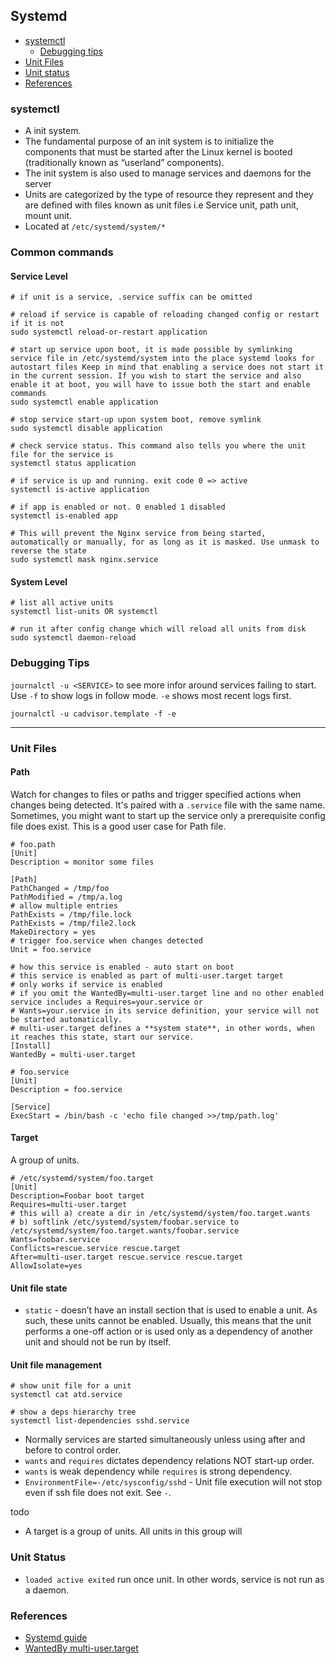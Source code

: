 ## Systemd

- [systemctl](#systemctl)
  - [Debugging tips](#debugging-tips)
- [Unit Files](#unit-files)
- [Unit status](#unit-status)
- [References](#references)

### systemctl

- A init system.
- The fundamental purpose of an init system is to initialize the components that must be started after the Linux kernel is booted (traditionally known as “userland” components).
- The init system is also used to manage services and daemons for the server
- Units are categorized by the type of resource they represent and they are defined with files known as unit files i.e Service unit, path unit, mount unit.
- Located at `/etc/systemd/system/*`

### Common commands

#### Service Level

```shell
# if unit is a service, .service suffix can be omitted

# reload if service is capable of reloading changed config or restart if it is not
sudo systemctl reload-or-restart application

# start up service upon boot, it is made possible by symlinking service file in /etc/systemd/system into the place systemd looks for autostart files Keep in mind that enabling a service does not start it in the current session. If you wish to start the service and also enable it at boot, you will have to issue both the start and enable commands
sudo systemctl enable application

# stop service start-up upon system boot, remove symlink
sudo systemctl disable application

# check service status. This command also tells you where the unit file for the service is
systemctl status application

# if service is up and running. exit code 0 => active
systemctl is-active application

# if app is enabled or not. 0 enabled 1 disabled
systemctl is-enabled app

# This will prevent the Nginx service from being started, automatically or manually, for as long as it is masked. Use unmask to reverse the state
sudo systemctl mask nginx.service
```

#### System Level

```shell
# list all active units
systemctl list-units OR systemctl

# run it after config change which will reload all units from disk
sudo systemctl daemon-reload
```

### Debugging Tips

`journalctl -u <SERVICE>` to see more infor around services failing to start. Use `-f` to show logs in follow mode.
`-e` shows most recent logs first.

```shell
journalctl -u cadvisor.template -f -e
```

---

### Unit Files

#### Path

Watch for changes to files or paths and trigger specified actions when changes being detected. It's paired with a `.service` file with the same name. Sometimes, you might want to start up the service only a prerequisite config file does exist. This is a good user case for Path file.

```shell
# foo.path
[Unit]
Description = monitor some files

[Path]
PathChanged = /tmp/foo
PathModified = /tmp/a.log
# allow multiple entries
PathExists = /tmp/file.lock
PathExists = /tmp/file2.lock
MakeDirectory = yes
# trigger foo.service when changes detected
Unit = foo.service

# how this service is enabled - auto start on boot
# this service is enabled as part of multi-user.target target
# only works if service is enabled
# if you omit the WantedBy=multi-user.target line and no other enabled service includes a Requires=your.service or
# Wants=your.service in its service definition, your service will not be started automatically.
# multi-user.target defines a **system state**, in other words, when it reaches this state, start our service.
[Install]
WantedBy = multi-user.target

# foo.service
[Unit]
Description = foo.service

[Service]
ExecStart = /bin/bash -c 'echo file changed >>/tmp/path.log'
```

#### Target

A group of units.

```shell
# /etc/systemd/system/foo.target
[Unit]
Description=Foobar boot target
Requires=multi-user.target
# this will a) create a dir in /etc/systemd/system/foo.target.wants
# b) softlink /etc/systemd/system/foobar.service to /etc/systemd/system/foo.target.wants/foobar.service
Wants=foobar.service
Conflicts=rescue.service rescue.target
After=multi-user.target rescue.service rescue.target
AllowIsolate=yes
```

#### Unit file state

- `static` - doesn’t have an install section that is used to enable a unit. As such, these units cannot be enabled. Usually, this means that the unit performs a one-off action or is used only as a dependency of another unit and should not be run by itself.

#### Unit file management

```shell
# show unit file for a unit
systemctl cat atd.service

# show a deps hierarchy tree
systemctl list-dependencies sshd.service
```

- Normally services are started simultaneously unless using after and before to control order.
- `wants` and `requires` dictates dependency relations NOT start-up order.
- `wants` is weak dependency while `requires` is strong dependency.
- `EnvironmentFile=-/etc/sysconfig/sshd` - Unit file execution will not stop even if ssh file does not exit. See `-`.

todo
- A target is a group of units. All units in this group will


### Unit Status

- `loaded active exited` run once unit. In other words, service is not run as a daemon.

### References

- [Systemd guide](https://cloud.tencent.com/developer/article/1516125)
- [WantedBy multi-user.target](https://unix.stackexchange.com/questions/506347/why-do-most-systemd-examples-contain-wantedby-multi-user-target)
